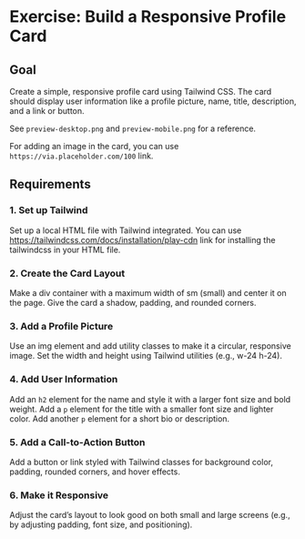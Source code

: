 # Exercise: Build a Responsive Profile Card

## Goal
Create a simple, responsive profile card using Tailwind CSS. The card should display user information like a profile picture, name, title, description, and a link or button.

See `preview-desktop.png` and `preview-mobile.png` for a reference.

For adding an image in the card, you can use `https://via.placeholder.com/100` link.

## Requirements

### 1. Set up Tailwind
Set up a local HTML file with Tailwind integrated. You can use https://tailwindcss.com/docs/installation/play-cdn link for installing the tailwindcss in your HTML file.

### 2. Create the Card Layout
Make a div container with a maximum width of sm (small) and center it on the page.
Give the card a shadow, padding, and rounded corners.

### 3. Add a Profile Picture
Use an img element and add utility classes to make it a circular, responsive image.
Set the width and height using Tailwind utilities (e.g., w-24 h-24).

### 4. Add User Information
Add an `h2` element for the name and style it with a larger font size and bold weight.
Add a `p` element for the title with a smaller font size and lighter color.
Add another `p` element for a short bio or description.

### 5. Add a Call-to-Action Button
Add a button or link styled with Tailwind classes for background color, padding, rounded corners, and hover effects.

### 6. Make it Responsive
Adjust the card’s layout to look good on both small and large screens (e.g., by adjusting padding, font size, and positioning).